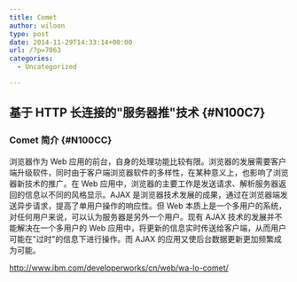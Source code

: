 ```yaml
---
title: Comet
author: wiloon
type: post
date: 2014-11-29T14:33:14+00:00
url: /?p=7063
categories:
  - Uncategorized

---
```

## 基于 HTTP 长连接的"服务器推"技术 {#N100C7}

### Comet 简介 {#N100CC}

浏览器作为 Web 应用的前台，自身的处理功能比较有限。浏览器的发展需要客户端升级软件，同时由于客户端浏览器软件的多样性，在某种意义上，也影响了浏览器新技术的推广。在 Web 应用中，浏览器的主要工作是发送请求、解析服务器返回的信息以不同的风格显示。AJAX 是浏览器技术发展的成果，通过在浏览器端发送异步请求，提高了单用户操作的响应性。但 Web 本质上是一个多用户的系统，对任何用户来说，可以认为服务器是另外一个用户。现有 AJAX 技术的发展并不能解决在一个多用户的 Web 应用中，将更新的信息实时传送给客户端，从而用户可能在"过时"的信息下进行操作。而 AJAX 的应用又使后台数据更新更加频繁成为可能。

http://www.ibm.com/developerworks/cn/web/wa-lo-comet/